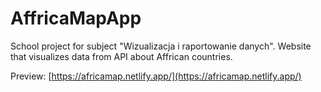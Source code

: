 # AffricaMapApp
School project for subject "Wizualizacja i raportowanie danych". 
Website that visualizes data from API about Affrican countries. 

Preview: [https://africamap.netlify.app/](https://africamap.netlify.app/)
